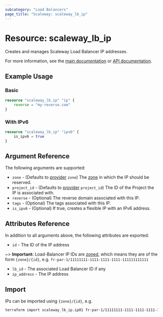 ```yaml
---
subcategory: "Load Balancers"
page_title: "Scaleway: scaleway_lb_ip"
---
```


# Resource: scaleway_lb_ip

Creates and manages Scaleway Load Balancer IP addresses.

For more information, see the [main documentation](https://www.scaleway.com/en/docs/network/load-balancer/how-to/create-manage-flex-ips/) or [API documentation](https://www.scaleway.com/en/developers/api/load-balancer/zoned-api/#path-ip-addresses-list-ip-addresses).

## Example Usage

### Basic

```terraform
resource "scaleway_lb_ip" "ip" {
    reverse = "my-reverse.com"
}
```

### With IPv6

```terraform
resource "scaleway_lb_ip" "ipv6" {
    is_ipv6 = true
}
```

## Argument Reference

The following arguments are supported:

- `zone` - (Defaults to [provider](../index.md#zone) `zone`) The [zone](../guides/regions_and_zones.md#zones) in which the IP should be reserved.
- `project_id` - (Defaults to [provider](../index.md#project_id) `project_id`) The ID of the Project the IP is associated with.
- `reverse` - (Optional) The reverse domain associated with this IP.
- `tags` - (Optional) The tags associated with this IP.
- `is_ipv6` - (Optional) If true, creates a flexible IP with an IPv6 address.

## Attributes Reference

In addition to all arguments above, the following attributes are exported:

- `id` - The ID of the IP address

~> **Important:** Load-Balancer IP IDs are [zoned](../guides/regions_and_zones.md#resource-ids), which means they are of the form `{zone}/{id}`, e.g. `fr-par-1/11111111-1111-1111-1111-111111111111`

- `lb_id` - The associated Load Balancer ID if any
- `ip_address` -  The IP address

## Import

IPs can be imported using `{zone}/{id}`, e.g.

```bash
terraform import scaleway_lb_ip.ip01 fr-par-1/11111111-1111-1111-1111-111111111111
```

